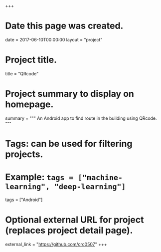 +++
# Date this page was created.
date = 2017-06-10T00:00:00
layout = "project"

# Project title.
title = "QRcode"

# Project summary to display on homepage.
summary = """
An Android app to find route in the building using QRcode.
"""

# Tags: can be used for filtering projects.
# Example: `tags = ["machine-learning", "deep-learning"]`
tags = ["Android"]

# Optional external URL for project (replaces project detail page).
external_link = "https://github.com/crc0507"
+++
